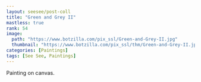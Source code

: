 ```yaml
---
layout: seesee/post-coll
title: "Green and Grey II"
mastless: true
rank: 54
image:
  path: "https://www.botzilla.com/pix_ssl/Green-and-Grey-II.jpg"
  thumbnail: "https://www.botzilla.com/pix_ssl/thm/Green-and-Grey-II.jpg"
categories: [Paintings]
tags: [See See, Paintings]
---
```


Painting on canvas.



